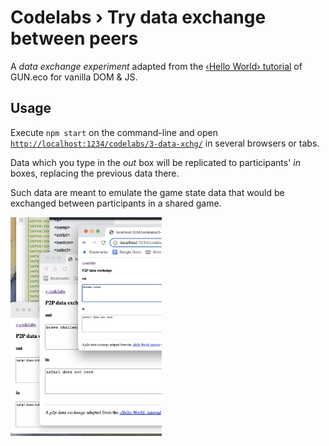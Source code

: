 # Codelabs › Try data exchange between peers

A _data exchange experiment_ adapted from the [‹Hello World› tutorial](https://gun.eco/docs/Hello-World) of GUN.eco for vanilla DOM & JS.



## Usage

Execute `npm start` on the command-line and open [`http://localhost:1234/codelabs/3-data-xchg/`](http://localhost:1234/codelabs/3-data-xchg/) in several browsers or tabs.

Data which you type in the _out_ box will be replicated to participants' _in_ boxes, replacing the previous data there.

Such data are meant to emulate the game state data that would be exchanged between participants in a shared game.


<img src="../../assets/images/3-data-exchange.jpg" height="350">
